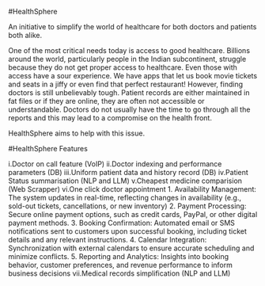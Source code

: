 #HealthSphere

An initiative to simplify the world of healthcare for both doctors and patients both alike. 

One of the most critical needs today is access to good healthcare. Billions around the world, particularly people in the Indian subcontinent, struggle because they do not get proper access to healthcare. Even those with access have a sour experience. We have apps that let us book movie tickets and seats in a jiffy or even find that perfect restaurant! However, finding doctors is still unbelievably tough. Patient records are either maintained in fat files or if they are online, they are often not accessible or understandable. Doctors do not usually have the time to go through all the reports and this may lead to a compromise on the health front.

HealthSphere aims to help with this issue.

#HealthSphere Features

i.Doctor on call feature (VoIP)
ii.Doctor indexing and performance parameters (DB)
iii.Uniform patient data and history record (DB)
iv.Patient Status summarisation (NLP and LLM)
v.Cheapest medicine comparision (Web Scrapper)
vi.One click doctor appointment 
        1. Availability Management: The system updates in real-time, reflecting changes in availability (e.g., sold-out tickets, cancellations, or new inventory)
        2. Payment Processing: Secure online payment options, such as credit cards, PayPal, or other digital payment methods.
        3. Booking Confirmation: Automated email or SMS notifications sent to customers upon successful booking, including ticket details and any relevant 
           instructions.
        4. Calendar Integration: Synchronization with external calendars to ensure accurate scheduling and minimize conflicts.
        5. Reporting and Analytics: Insights into booking behavior, customer preferences, and revenue performance to inform business decisions
vii.Medical records simplification (NLP and LLM)
